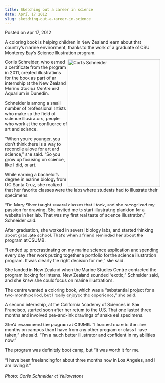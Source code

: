 ```yaml
---
title: Sketching out a career in science
date: April 17 2012
slug: sketching-out-a-career-in-science
---
```


 



<span class="date">Posted on Apr 17, 2012    </span>
<p>A coloring book is helping children in New Zealand learn about
that country&#x2019;s marine environment, thanks to the work of a graduate
of CSU Monterey Bay&#x2019;s Science Illustration program.</p>
<p><img alt="Corlis Schneider" src="https://news.csumb.edu/sites/default/files/65/attachments/news/images/corlis_small.jpg" style="float:right; width:300px; height:415px">Corlis Schneider,
who earned a certificate from the program in 2011, created
illustrations for the book as part of an internship at the New
Zealand Marine Studies Centre and Aquarium in Dunedin.</img></p>
<p>Schneider is among a small number of professional artists who
make up the field of science illustrators, people who work at the
confluence of art and science.</p>
<p>&#x201C;When you&#x2019;re younger, you don&#x2019;t think there is a way to
reconcile a love for art and science,&#x201D; she said. &#x201C;So you grow up
focusing on science, like I did, or art.</p>
<p>While earning a bachelor&#x2019;s degree in marine biology from UC
Santa Cruz, she realized that her favorite classes were the labs
where students had to illustrate their specimens.</p>
<p>&#x201C;Dr. Mary Silver taught several classes that I took, and she
recognized my passion for drawing. She invited me to start
illustrating plankton for a website in her lab. That was my first
real taste of science illustration,&#x201D; Schneider said.</p>
<p>After graduation, she worked in several biology labs, and
started thinking about graduate school. That&#x2019;s when a friend
reminded her about the program at CSUMB.</p>
<p>&#x201C;I ended up procrastinating on my marine science application and
spending every day after work putting together a portfolio for the
science illustration program. It was clearly the right decision for
me,&#x201D; she said.</p>
<p>She landed in New Zealand when the Marine Studies Centre
contacted the program looking for interns. New Zealand sounded
&#x201C;exotic,&#x201D; Schneider said, and she knew she could focus on marine
illustrations.</p>
<p>The centre wanted a coloring book, which was a &#x201C;substantial
project for a two-month period, but I really enjoyed the
experience,&#x201D; she said.</p>
<p>A second internship, at the California Academy of Sciences in
San Francisco, started soon after her return to the U.S. That one
lasted three months and involved pen-and-ink drawings of snake eel
specimens.</p>
<p>She&#x2019;d recommend the program at CSUMB. &#x201C;I learned more in the
nine months on campus than I have from any other program or class I
have taken,&#x201D; she said. &#x201C;I&#x2019;m a much better illustrator and confident
in my abilities now.&#x201D;</p>
<p>The program was definitely boot camp, but &#x201C;it was worth it for
me.<br>
<br>
&#x201C;I have been freelancing for about three months now in Los Angeles,
and I am loving it.&#x201D;<br>
<br>
<em>Photo: Corlis Schneider at Yellowstone</em></br></br></br></br></p>
<p><br>
&#xA0;</br></p>





 

